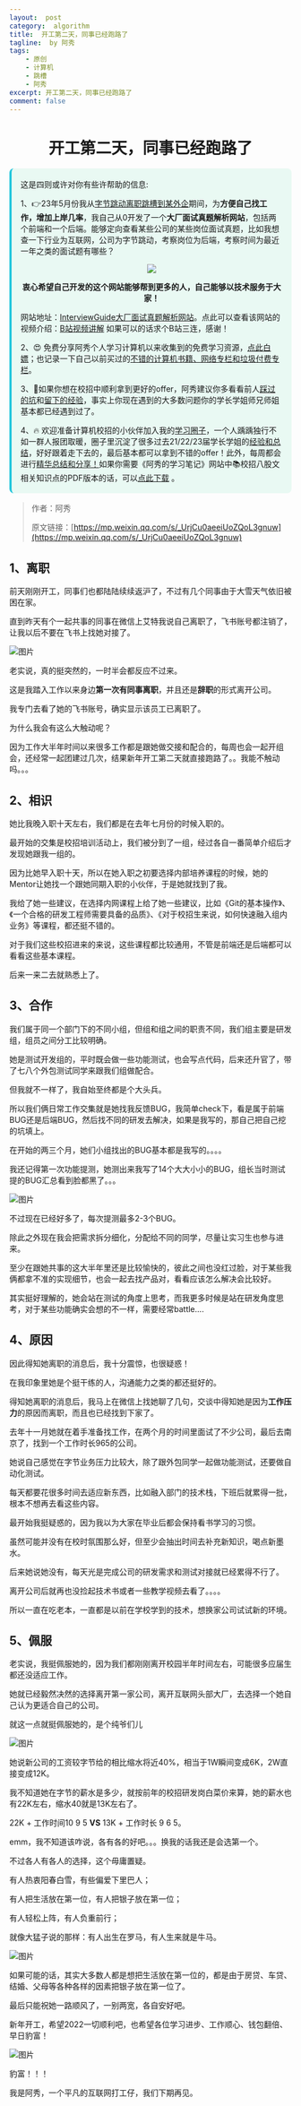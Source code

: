 ```yaml
---
layout:  post
category:  algorithm
title:  开工第二天，同事已经跑路了
tagline:  by 阿秀
tags:
    - 原创
    - 计算机
    - 跳槽
    - 阿秀
excerpt: 开工第二天，同事已经跑路了
comment: false
---
```




<h1 align="center">开工第二天，同事已经跑路了</h1>

<div style="border-color: #24C6DC;
            background-color: #e9f9f3;         
            margin: 1rem 0;
        padding: .25rem 1rem;
        border-left-width: .3rem;
        border-left-style: solid;
        border-radius: .5rem;
        color: inherit;">
  <p>这是四则或许对你有些许帮助的信息:</p>
  <p>1、👉23年5月份我从<a style="text-decoration: underline" href="https://mp.weixin.qq.com/s/zKItpGwIkHKK4g2aOlL2rA" target="_blank">字节跳动离职跳槽到某外企</a>期间，为<span style="font-weight:bold">方便自己找工作，增加上岸几率</span>，我自己从0开发了一个<span style="font-weight:bold">大厂面试真题解析网站</span>，包括两个前端和一个后端。能够定向查看某些公司的某些岗位面试真题，比如我想查一下行业为互联网，公司为字节跳动，考察岗位为后端，考察时间为最近一年之类的面试题有哪些？
<div align="center">
  <a  style="text-decoration: underline" href="https://top.interviewguide.cn/" target="_blank">  <img src="http://oss.interviewguide.cn/img/202308091638172.png" style="zoom:100%;" /></a>
<p style="font-weight:bold">衷心希望自己开发的这个网站能够帮到更多的人，自己能够以技术服务于大家！</p>
</div>网站地址：<a style="text-decoration: underline" href="https://top.interviewguide.cn/" target="_blank">InterviewGuide大厂面试真题解析网站</a>。点此可以查看该网站的视频介绍：<a style="text-decoration: underline" href="https://www.bilibili.com/video/BV1f94y1C7BL" target="_blank">B站视频讲解</a>   如果可以的话求个B站三连，感谢！
  </p> 
  <p>2、😍
    免费分享阿秀个人学习计算机以来收集到的免费学习资源，<a style="text-decoration: underline" href="/notes/07-resources/01-free/01-introduce.html" target="_blank">点此白嫖</a>；也记录一下自己以前买过的<a style="text-decoration: underline" href="/notes/07-resources/02-precious.html" target="_blank">不错的计算机书籍、网络专栏和垃圾付费专栏</a>。
  </p>
  <p>3、🚀如果你想在校招中顺利拿到更好的offer，阿秀建议你多看看前人<a style="text-decoration: underline" href="https://www.yuque.com/tuobaaxiu/httmmc/npg1k81zeq4wfpyz" target="_blank">踩过的坑</a>和<a style="text-decoration: underline"  target="_blank" href="https://www.yuque.com/tuobaaxiu/httmmc/gge9ppd0mbu2d3dp">留下的经验</a>，事实上你现在遇到的大多数问题你的学长学姐师兄师姐基本都已经遇到过了。
  </p>
  <p>4、🔥 欢迎准备计算机校招的小伙伴加入我的<a  style="text-decoration: underline" href="https://www.yuque.com/tuobaaxiu/httmmc/xg0otqvc17wfx4u9" target="_blank">学习圈子</a>，一个人踽踽独行不如一群人报团取暖，圈子里沉淀了很多过去21/22/23届学长学姐的<a  style="text-decoration: underline" href="https://www.yuque.com/tuobaaxiu/httmmc/gge9ppd0mbu2d3dp" target="_blank">经验和总结</a>，好好跟着走下去的，最后基本都可以拿到不错的offer！此外，每周都会进行<a  style="text-decoration: underline" href="https://www.yuque.com/tuobaaxiu/httmmc/npg1k81zeq4wfpyz" target="_blank">精华总结和分享！</a>如果你需要《阿秀的学习笔记》网站中📚︎校招八股文相关知识点的PDF版本的话，可以<a style="text-decoration: underline" href="https://www.yuque.com/tuobaaxiu/httmmc/qs0yn66apvkzw0ps" target="_blank">点此下载</a> 。</p>   </div>

> 作者：阿秀 
>
> 原文链接：[https://mp.weixin.qq.com/s/_UrjCu0aeeiUoZQoL3gnuw](https://mp.weixin.qq.com/s/_UrjCu0aeeiUoZQoL3gnuw)

## 1、离职

前天刚刚开工，同事们也都陆陆续续返沪了，不过有几个同事由于大雪天气依旧被困在家。

直到昨天有个一起共事的同事在微信上艾特我说自己离职了，飞书账号都注销了，让我以后不要在飞书上找她对接了。

![图片](http://oss.interviewguide.cn/img/202205220049714.png)



老实说，真的挺突然的，一时半会都反应不过来。

这是我踏入工作以来身边**第一次有同事离职**，并且还是**辞职**的形式离开公司。

我专门去看了她的飞书账号，确实显示该员工已离职了。

为什么我会有这么大触动呢？

因为工作大半年时间以来很多工作都是跟她做交接和配合的，每周也会一起开组会，还经常一起团建过几次，结果新年开工第二天就直接跑路了。。我能不触动吗。。。

## 2、相识

她比我晚入职十天左右，我们都是在去年七月份的时候入职的。

最开始的交集是校招培训活动上，我们被分到了一组，经过各自一番简单介绍后才发现她跟我一组的。

因为比她早入职十天，所以在她入职之初要选择内部培养课程的时候，她的Mentor让她找一个跟她同期入职的小伙伴，于是她就找到了我。

我给了她一些建议，在选择内网课程上给了她一些建议，比如《Git的基本操作》、《一个合格的研发工程师需要具备的品质》、《对于校招生来说，如何快速融入组内业务》等课程，都还挺不错的。

对于我们这些校招进来的来说，这些课程都比较通用，不管是前端还是后端都可以看看这些基本课程。

后来一来二去就熟悉上了。

## 3、合作

我们属于同一个部门下的不同小组，但组和组之间的职责不同，我们组主要是研发组，组员之间分工比较明确。

她是测试开发组的，平时既会做一些功能测试，也会写点代码，后来还升官了，带了七八个外包测试同学来跟我们组做配合。

但我就不一样了，我自始至终都是个大头兵。

所以我们俩日常工作交集就是她找我反馈BUG，我简单check下，看是属于前端BUG还是后端BUG，然后找不同的研发去解决，如果是我写的，那自己把自己挖的坑填上。

在开始的两三个月，她们小组找出的BUG基本都是我写的。。。。

我还记得第一次功能提测，她测出来我写了14个大大小小的BUG，组长当时测试提的BUG汇总看到脸都黑了。。。

![图片](http://oss.interviewguide.cn/img/202205121706486.png)

不过现在已经好多了，每次提测最多2-3个BUG。

除此之外现在我会把需求拆分细化，分配给不同的同学，尽量让实习生也参与进来。

至少在跟她共事的这大半年里还是比较愉快的，彼此之间也没红过脸，对于某些我俩都拿不准的实现细节，也会一起去找产品对，看看应该怎么解决会比较好。

其实挺好理解的，她会站在测试的角度上思考，而我更多时候是站在研发角度思考，对于某些功能确实会想的不一样，需要经常battle....

## 4、原因

因此得知她离职的消息后，我十分震惊，也很疑惑！

在我印象里她是个挺干练的人，沟通能力之类的都还挺好的。

得知她离职的消息后，我马上在微信上找她聊了几句，交谈中得知她是因为**工作压力**的原因而离职，而且也已经找到下家了。

去年十一月她就在着手准备找工作，在两个月的时间里面试了不少公司，最后去南京了，找到一个工作时长965的公司。

她说自己感觉在字节业务压力比较大，除了跟外包同学一起做功能测试，还要做自动化测试。

每天都要花很多时间去适应新东西，比如融入部门的技术栈，下班后就累得一批，根本不想再去看这些内容。

最开始我挺疑惑的，因为我以为大家在毕业后都会保持看书学习的习惯。

虽然可能并没有在校时氛围那么好，但至少会抽出时间去补充新知识，喝点新墨水。

后来她说她没有，每天光是完成公司的研发需求和测试对接就已经累得不行了。

离开公司后就再也没捡起技术书或者一些教学视频去看了。。。。

所以一直在吃老本，一直都是以前在学校学到的技术，想换家公司试试新的环境。

## 5、佩服

老实说，我挺佩服她的，因为我们都刚刚离开校园半年时间左右，可能很多应届生都还没适应工作。

她就已经毅然决然的选择离开第一家公司，离开互联网头部大厂，去选择一个她自己认为更适合自己的公司。

就这一点就挺佩服她的，是个纯爷们儿

![图片](http://oss.interviewguide.cn/img/202205121706023.png)

她说新公司的工资较字节给的相比缩水将近40%，相当于1W瞬间变成6K，2W直接变成12K。

我不知道她在字节的薪水是多少，就按前年的校招研发岗白菜价来算，她的薪水也有22K左右，缩水40就是13K左右了。

22K + 工作时间10 9 5 **VS** 13K + 工作时长 9 6 5。

emm，我不知道该咋说，各有各的好吧。。。换我的话我还是会选第一个。

不过各人有各人的选择，这个毋庸置疑。

有人热衷阳春白雪，有些偏爱下里巴人；

有人把生活放在第一位，有人把银子放在第一位；

有人轻松上阵，有人负重前行；

就像大猛子说的那样：有人出生在罗马，有人生来就是牛马。

![图片](http://oss.interviewguide.cn/img/202205121706864.png)

如果可能的话，其实大多数人都是想把生活放在第一位的，都是由于房贷、车贷、结婚、父母等各种各样的因素把银子放在第一位了。

最后只能祝她一路顺风了，一别两宽，各自安好吧。

新年开工，希望2022一切顺利吧，也希望各位学习进步、工作顺心、钱包翻倍、早日豹富！

![图片](http://oss.interviewguide.cn/img/202205121706126.png)

豹富！！！

我是阿秀，一个平凡的互联网打工仔，我们下期再见。







































